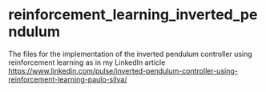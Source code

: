 # reinforcement_learning_inverted_pendulum
The files for the implementation of the inverted pendulum controller using reinforcement learning as in my LinkedIn article https://www.linkedin.com/pulse/inverted-pendulum-controller-using-reinforcement-learning-paulo-silva/
